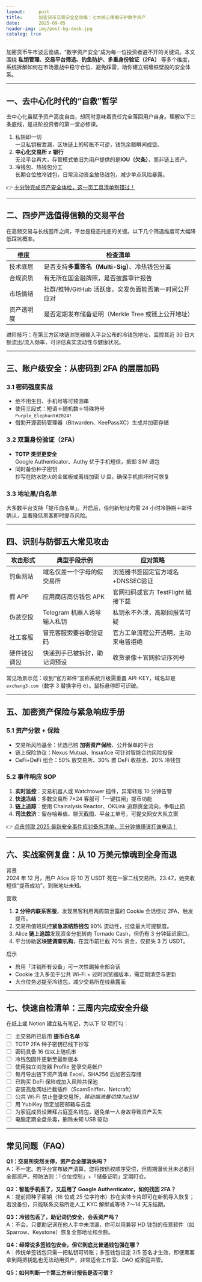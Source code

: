 ```yaml
---
layout:     post
title:      加密货币交易安全全攻略：七大核心策略守护数字资产
date:       2025-09-05
header-img: img/post-bg-desk.jpg
catalog: true
---
```


加密货币牛市波云诡谲，“数字资产安全”成为每一位投资者避不开的关键词。本文围绕 **私钥管理、交易平台筛选、钓鱼防护、多重身份验证（2FA）** 等多个维度，系统拆解如何在市场激战中稳守仓位、避免踩雷，助你建立铜墙铁壁般的安全体系。

---

## 一、去中心化时代的“自救”哲学

去中心化虽赋予资产高度自由，却同时意味着责任完全落回用户自身。理解以下三条底线，是进阶投资者的第一堂必修课。

1. 私钥即一切  
   一旦私钥被泄漏，区块链上的转账不可逆，钱包余额瞬间成空。  
2. **中心化交易所 ≠ 银行**  
   无论平台再大，存管模式依旧为用户提供的是**IOU（欠条）**，而非链上资产。  
3. 冷钱包、热钱包分工  
   长期仓位放冷钱包，日常流动资金放热钱包，减少单点风险暴露。

👉 [十分钟完成资产安全体检，这一页工具清单别错过！](https://okxdog.com/)

---

## 二、四步严选值得信赖的交易平台

在高频交易与长线囤币之间，平台是稳态托底的关键。以下几个筛选维度可大幅降低踩坑概率。

| 维度       | 检查清单                                                |
|------------|---------------------------------------------------------|
| 技术底层   | 是否支持**多重签名（Multi-Sig）**、冷热钱包分离         |
| 合规资质   | 有无所在国金融牌照，是否披露审计报告                    |
| 市场情绪   | 社群/推特/GitHub 活跃度，突发负面能否第一时间公开应对   |
| 资产透明度 | 是否定期发布储备证明（Merkle Tree 或链上公开地址）      |

进阶技巧：在第三方区块链浏览器输入平台公布的冷钱包地址，监控其近 30 日大额流出/流入频率，可评估真实流动性与健康状况。

---

## 三、账户级安全：从密码到 2FA 的层层加码

### 3.1 密码强度实战

- 绝不用生日、手机号等可预测串  
- 使用三段式：短语＋随机数＋特殊符号  
  `Purple_Elephant#2024!`  
- 借助开源密码管理器（Bitwarden、KeePassXC）生成并加密存储

### 3.2 双重身份验证（2FA）

- **TOTP 类型更安全**  
  Google Authenticator、Authy 优于手机短信，抵御 SIM 调包  
- 同时备份种子密钥  
  抄写在防水防火的金属板或离线加密 U 盘，确保手机损坏时可恢复

### 3.3 地址黑/白名单

大多数平台支持「提币白名单」。开启后，任何新地址均需 24 小时冷静期＋邮件确认，显著降低黑客即时提币风险。

---

## 四、识别与防御五大常见攻击

| 攻击形式       | 典型手段示例                      | 应对策略                                  |
|----------------|----------------------------------|-------------------------------------------|
| 钓鱼网站       | 域名仅差一个字母的假交易所       | 浏览器书签固定官方域名+DNSSEC验证         |
| 假 APP         | 应用商店高仿钱包 APK              | 官网扫码或官方 TestFlight 链接下载        |
| 伪装空投       | Telegram 机器人诱导输入私钥       | 私钥永不外泄，高额回报皆可疑               |
| 社工客服       | 冒充客服索要谷歌验证码            | 官方工单流程公开透明，主动来电皆拒绝       |
| 硬件钱包调包   | 快递到手已被拆封，助记词预设       | 收货录像＋官网验证序列号                   |

常见场景示范：收到“官方邮件”宣称系统升级需重置 API-KEY，域名却是 `exchang3.com`（数字 3 替换字母 e）。鼠标悬停即可识破。

---

## 五、加密资产保险与紧急响应手册

### 5.1 资产分散 + 保险

- 交易所风险基金：优选已购 **加密资产保险**、公开保单的平台  
- 链上保险协议：Nexus Mutual、InsurAce 可针对智能合约风险投保  
- CeFi+DeFi 组合：50% 放交易所、30% 置 DeFi 收益池、20% 冷钱包

### 5.2 事件响应 SOP

1. **实时监控**：交易机器人或 Watchtower 插件，异常转账 10 分钟告警  
2. **快速冻结**：多数交易所 7×24 客服可「一键拉闸」提币功能  
3. **链上追踪**：使用 Chainalysis Reactor、OKLink 追踪资金流向，争取止损  
4. **司法救济**：留存哈希值、聊天截图、平台工单号，可提交网安大队立案

👉 [点击领取 2025 最新安全事件应对备忘清单，三分钟搞懂该打谁电话！](https://okxdog.com/)

---

## 六、实战案例复盘：从 10 万美元惊魂到全身而退

背景  
2024 年 12 月，用户 Alice 将 10 万 USDT 死在一家二线交易所。23:47，她突收短信“提币成功”，到账地址未知。

营救  
1. **2 分钟内联系客服**，发现黑客利用两周前泄露的 Cookie 会话绕过 2FA，触发提币。  
2. 交易所值班风控**紧急冻结热钱包** 90% 流动性，拉低最大可提额度。  
3. Alice **链上追踪**发现资金分批转向 Tornado Cash，但仍有 3 分钟延迟窗口。  
4. 平台协助**区块链调查机构**，在混币前拦截 70% 资金，仅损失 3 万 USDT。

启示  
- 启用「注销所有设备」可一次性踢掉全部会话  
- Cookie 注入多见于公共 Wi-Fi + 过时浏览器版本，需定期清空与更新  
- 大仓位务必提至冷钱包，减少交易所在线暴露面

---

## 七、快速自检清单：三周内完成安全升级

在纸上或 Notion 建立私有笔记，为以下 12 项打勾：

- [ ] 主交易所已启用 **提币白名单**  
- [ ] TOTP 2FA 种子密钥已线下抄写  
- [ ] 密码具备 16 位以上随机串  
- [ ] 冷钱包固件更新至最新版本  
- [ ] 使用独立浏览器 Profile 登录交易帐户  
- [ ] 每月导出链下资产清单 Excel，SHA256 后加密云存储  
- [ ] 已购买 DeFi 保险或加入风险共保池  
- [ ] 安装高危网址拦截插件（ScamSniffer、Netcraft）  
- [ ] 公共 Wi-Fi 禁止登录交易所，_移动端流量切换为eSIM_  
- [ ] 用 YubiKey 锁定加密邮箱与云盘  
- [ ] 为家庭成员设置拜占庭签名钱包，避免单一人身故导致资产丢失  
- [ ] 电脑定期全盘杀毒，删除未知 USB 驱动

---

## 常见问题（FAQ）

**Q1：交易所突然关停，资产会全部消失吗？**  
A：不一定。若平台宣布破产清算，您将按债权顺序受偿，但周期漫长且未必收回全部资产。预防法则：「仓位控制」+「储备证明」定期盯仓。

**Q2：智能手机丢了，又启用了 Google Authenticator，如何找回 2FA？**  
A：提前把种子密钥（16 位或 25 位字符串）抄在实体卡片即可在新机导入恢复；若没备份，只能联系交易所走人工 KYC 解绑或等待 7～14 天冻结期。

**Q3：冷钱包丢了，助记词仍安全，会丢资产吗？**  
A：不会。只要助记词在他人手中未泄漏，你可以用兼容 HD 钱包的任意软件（如 Sparrow、Keystone）恢复全部地址和余额。

**Q4：经常说多签钱包安全，但它到底比普通钱包强在哪？**  
A：传统单签钱包只需一把私钥可转账；多签钱包设定 3/5 签名才生效，即便黑客拿到两把钥匙也无法动用资产，非常适合工作室、DAO 或家庭共管。

**Q5：如何判断一个第三方审计报告是否可信？**